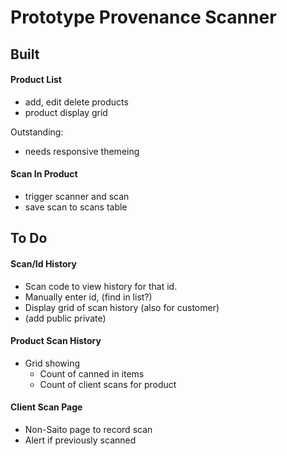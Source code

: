 # Prototype Provenance Scanner

## Built

#### Product List
* add, edit delete products
* product display grid

Outstanding:
* needs responsive themeing


#### Scan In Product
* trigger scanner and scan
* save scan to scans table


## To Do

#### Scan/Id History
* Scan code to view history for that id.
* Manually enter id, (find in list?)
* Display grid of scan history (also for customer)
* (add public private)

#### Product Scan History
* Grid showing 
  * Count of canned in items
  * Count of client scans for product

#### Client Scan Page
* Non-Saito page to record scan
* Alert if previously scanned 



